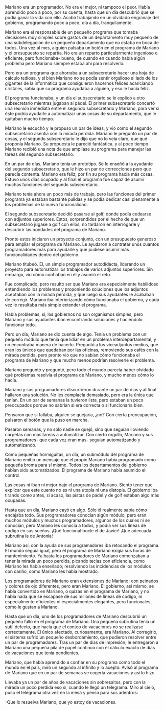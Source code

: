 Mariano era un programador. No era el mejor, ni tampoco el peor. Había aprendido poco a poco, por su cuenta, hasta que un día descubrió que se podía ganar la vida con ello. Acabó trabajando en un olvidado engranaje del gobierno, programando poco a poco, día a día, tranquilamente.

Mariano era el responsable de un pequeño programa que tomaba decisiones muy simples sobre gastos de un departamento muy pequeño de una subdelegación de un pequeño departamento que no estaba en boca de todos. Una vez al mes, alguien pulsaba un botón en el programa de Mariano y el presupuesto se repartía. No era un reparto particularmente ingenioso o eficiente, pero funcionaba- bueno, de cuando en cuando había algún problema pero Mariano siempre estaba ahí para resolverlo.

Pero era un programa que ahorraba a un subsecretario hacer una hoja de cálculo tediosa, y si bien Mariano no se podía sentir orgulloso al lado de los gigantes de la informática que consiguieron hacernos felices acariciando cristales, sabía que su programa ayudaba a alguien, y eso le hacía feliz.

El programa funcionaba, y un día el subsecretario se lo explicó a otro subsecretario mientras jugaban al pádel. El primer subsecretario concertó una reunión inmediata entre el segundo subsecretario y Mariano, para ver si éste podría ayudarle a automatizar unas cosas de su departamento, que le quitaban mucho tiempo.

Mariano le escuchó y le propuso un par de ideas, y vio como el segundo subsecretario asentía con la mirada perdida. Mariano le preguntó un par de cosas, y el segundo subsecretario le dijo que no lo veía claro, que qué proponía Mariano. Su propuesta le pareció fantástica, y al poco tiempo Mariano recibió una nota de que ampliase su programa para manejar las tareas del segundo subsecretario.

En un par de días, Mariano tenía un prototipo. Se lo enseñó a la ayudante del segundo subsecretario, que le hizo un par de correcciones pero que parecía contenta. Mariano era feliz, por fin su programa hacía más cosas. Estuvo unos días ocupado y al final el programa fue capaz de asumir muchas funciones del segundo subsecretario.

Mariano tenía ahora un poco más de trabajo, pero las funciones del primer programa ya estaban bastante pulidas y se podía dedicar casi plenamente a los problemas de la nueva funcionalidad.

El segundo subsecretario decidió pasarse al golf, donde podía codearse con adjuntos superiores. Estos, sorprendidos por el hecho de que un subsecretario jugase a golf con ellos, no tardaron en interrogarle y descubrir las bondades del programa de Mariano.

Pronto estos iniciaron un proyecto conjunto, con un presupuesto generoso para ampliar el programa de Mariano. Le ayudaron a contratar unos cuantos programadores más para ayudarle y que pudiese asumir más funcionalidades dentro del gobierno.

Mariano titubeó. Él, un simple programador autodidacta, liderando un proyecto para automatizar los trabajos de varios adjuntos superiores. Sin embargo, vio cómo confiaban en él y asumió el reto.

Fue complicado, pero resultó ser que Mariano era especialmente habilidoso entendiendo los problemas y proponiendo soluciones que los adjuntos aceptaban con la mirada perdida, y que luego sus ayudantes le acababan de corregir. Mariano iba interiorizando cómo funcionaba el gobierno, y cada vez le resultaba más simple extender el programa.

Había problemas, sí; los gobiernos no son organismos simples, pero Mariano y sus ayudantes iban encontrando soluciones y haciéndolo funcionar todo.

Pero un día, Mariano se dio cuenta de algo. Tenía un problema con un pequeño módulo que tenía que lidiar en un problema interdepartamental, y no encontraba manera de hacerlo. Preguntó a los viceadjuntos medios, que eran los únicos que quedaban por las oficinas, removiendo sus cafés con la mirada perdida, pero pronto vio que no sabían cómo funcionaba el programa de Mariano y que mucho menos podrían resolverle el problema.

Mariano preguntó y preguntó, pero todo el mundo parecía haber olvidado qué problemas resolvía el programa de Mariano, y mucho menos cómo lo hacía.

Mariano y sus programadores discurrieron durante un par de días y al final hallaron una solución. No les complacía demasiado, pero era la única que tenían. En un par de semanas la tuvieron lista, pero estaban un poco preocupados porque no sabrían si era correcta o si funcionaría bien.

Pensaron que si fallaba, alguien se quejaría, ¿no? Con cierta preocupación, pulsaron el botón que la puso en marcha.

Pasaron semanas, y no sólo nadie se quejó, sino que seguían lloviendo carpetas con más tareas a automatizar. Con cierto orgullo, Mariano y sus programadores- que cada vez eran más- seguían automatizando y automatizando.

Como pequeñas hormiguitas, un día, un submódulo del programa de Mariano emitió un mensaje que el propio Mariano había programado como pequeña broma para sí mismo. Todos los departamentos del gobierno habían sido automatizados. El programa de Mariano había asumido el control.

Las cosas ni iban ni mejor bajo el programa de Mariano. Siento tener que explicar que este cuento no es ni una utopía ni una distopía. El gobierno iba tirando como antes, si acaso, las pistas de pádel y de golf estaban algo más ocupadas.

Hasta que un día, Mariano cayó en algo. Sólo él realmente sabía cómo encajaba todo. Sus programadores conocían algún módulo, pero eran muchos módulos y muchos programadores, algunos de los cuales ni se conocían, pero Mariano les conocía a todos, y podía ver sus líneas de código en sus sueños. ¡Qué funcional bucle el de Javier! ¡Qué adecuada subrutina la de Antonia!

Mariano así, con la ayuda de sus programadores iba retocando el programa. El mundo seguía igual, pero el programa de Mariano exigía sus horas de mantenimiento. Ya hasta los programadores de Mariano comenzaban a tener la mirada un poco perdida, picando teclas con eficiencia, como Mariano les había enseñado; resolviendo las incidencias de los módulos con cariño, como Mariano les había mostrado.

Los programadores de Mariano eran extensiones de Mariano; con peinados y colores de ojo diferentes, pero eran Mariano. El gobierno, así mismo, se había convertido en Mariano, o quizás en el programa de Mariano, y no había nada que se escapase de sus millones de líneas de código, ni especialmente eficientes ni especialmentes elegantes, pero funcionales, como le gustan a Mariano.

Hasta que un día, uno de los programadores de Mariano descubrió un pequeño fallo en el programa de Mariano. Una pequeña subrutina tenía un sutil defecto, que hacía que el conteo de vacaciones no se realizase correctamente. El único afectado, curiosamente, era Mariano. Al corregirlo, el sistema sufrió un pequeño desbordamiento, que pudieron resolver entre un par de programadores. Tras un par de días de impresión, le entregaron a Mariano una pequeña pila de papel continuo con el cálculo exacto de días de vacaciones que tenía pendientes.

Mariano, que había aprendido a confiar en su programa como todo el mundo en el país, miró un segundo al infinito y lo aceptó. Avisó al programa de Mariano que en un par de semanas se cogería vacaciones y así lo hizo.

Llevaba ya un par de años de vacaciones sin sobresaltos, pero con la mirada un poco perdida eso sí, cuando le llegó un telegrama. Miro al cielo, puso el telegrama otra vez en la mesa y pensó para sus adentros:

-Que lo resuelva Mariano, que yo estoy de vacaciones.
